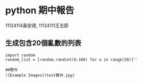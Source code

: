 # python 期中報告   
11124114黃安德,  11124111王志節
## 生成包含20個亂數的列表
```
import random
random_list = [random.randint(0,100) for a in range(20)]ˋˋˋ

##實作
![Example Images](test實作.jpg)







